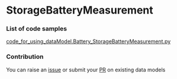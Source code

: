# StorageBatteryMeasurement

### List of code samples 

<!-- 50-List of code -->

<!-- [code entry](link) -->
[code_for_using_dataModel.Battery_StorageBatteryMeasurement.py](https://github.com/smart-data-models/dataModel.Battery/blob/master/StorageBatteryMeasurement/code/code_for_using_dataModel.Battery_StorageBatteryMeasurement.py)


<!-- /50-List of code -->

### Contribution
You can raise an [issue](https://github.com/smart-data-models/dataModel.Battery/issues) or submit your [PR](https://github.com/smart-data-models/dataModel.Battery/pulls) on existing data models
